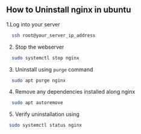 ## How to Uninstall nginx in ubuntu

1.Log into your server

```bash
  ssh root@your_server_ip_address
```

2. Stop the webserver

```bash
  sudo systemctl stop nginx
```

3. Uninstall using `purge` command

```bash
  sudo apt purge nginx
```

4. Remove any dependencies installed along nginx

```bash
  sudo apt autoremove
```

5. Verify uninstallation using

```bash
 sudo systemctl status nginx
```
